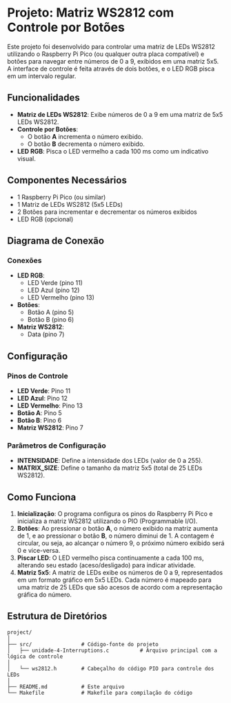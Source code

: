 # Projeto: Matriz WS2812 com Controle por Botões

Este projeto foi desenvolvido para controlar uma matriz de LEDs WS2812 utilizando o Raspberry Pi Pico (ou qualquer outra placa compatível) e botões para navegar entre números de 0 a 9, exibidos em uma matriz 5x5. A interface de controle é feita através de dois botões, e o LED RGB pisca em um intervalo regular.

## Funcionalidades

- **Matriz de LEDs WS2812**: Exibe números de 0 a 9 em uma matriz de 5x5 LEDs WS2812.
- **Controle por Botões**: 
  - O botão **A** incrementa o número exibido.
  - O botão **B** decrementa o número exibido.
- **LED RGB**: Pisca o LED vermelho a cada 100 ms como um indicativo visual.

## Componentes Necessários

- 1 Raspberry Pi Pico (ou similar)
- 1 Matriz de LEDs WS2812 (5x5 LEDs)
- 2 Botões para incrementar e decrementar os números exibidos
- LED RGB (opcional)

## Diagrama de Conexão

### Conexões

- **LED RGB**:
  - LED Verde (pino 11)
  - LED Azul (pino 12)
  - LED Vermelho (pino 13)
- **Botões**:
  - Botão A (pino 5)
  - Botão B (pino 6)
- **Matriz WS2812**:
  - Data (pino 7)

## Configuração

### Pinos de Controle

- **LED Verde**: Pino 11
- **LED Azul**: Pino 12
- **LED Vermelho**: Pino 13
- **Botão A**: Pino 5
- **Botão B**: Pino 6
- **Matriz WS2812**: Pino 7

### Parâmetros de Configuração

- **INTENSIDADE**: Define a intensidade dos LEDs (valor de 0 a 255).
- **MATRIX_SIZE**: Define o tamanho da matriz 5x5 (total de 25 LEDs WS2812).

## Como Funciona

1. **Inicialização**: O programa configura os pinos do Raspberry Pi Pico e inicializa a matriz WS2812 utilizando o PIO (Programmable I/O).
2. **Botões**: Ao pressionar o botão **A**, o número exibido na matriz aumenta de 1, e ao pressionar o botão **B**, o número diminui de 1. A contagem é circular, ou seja, ao alcançar o número 9, o próximo número exibido será 0 e vice-versa.
3. **Piscar LED**: O LED vermelho pisca continuamente a cada 100 ms, alterando seu estado (aceso/desligado) para indicar atividade.
4. **Matriz 5x5**: A matriz de LEDs exibe os números de 0 a 9, representados em um formato gráfico em 5x5 LEDs. Cada número é mapeado para uma matriz de 25 LEDs que são acesos de acordo com a representação gráfica do número.

## Estrutura de Diretórios

```text
project/
│
├── src/                # Código-fonte do projeto
│   ├── unidade-4-Interruptions.c          # Arquivo principal com a lógica de controle
│   
│   └── ws2812.h        # Cabeçalho do código PIO para controle dos LEDs
│
├── README.md           # Este arquivo
└── Makefile            # Makefile para compilação do código
